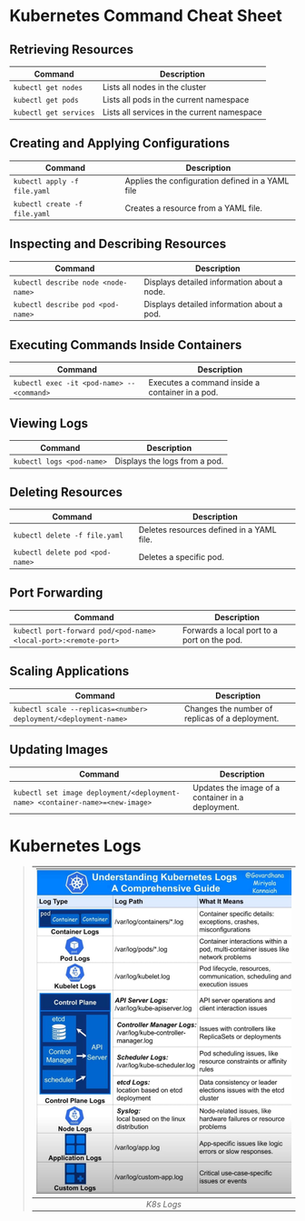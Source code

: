 # Kubernetes Command Cheat Sheet

## Retrieving Resources

| Command | Description |
| - | - |
| `kubectl get nodes` | Lists all nodes in the cluster |
| `kubectl get pods` | Lists all pods in the current namespace |
| `kubectl get services` | Lists all services in the current namespace |

## Creating and Applying Configurations

| Command | Description |
| - | - |
| `kubectl apply -f file.yaml` | Applies the configuration defined in a YAML file |
| `kubectl create -f file.yaml` | Creates a resource from a YAML file. |

## Inspecting and Describing Resources

| Command | Description |
| - | - |
| `kubectl describe node <node-name>` | Displays detailed information about a node. |
| `kubectl describe pod <pod-name>` | Displays detailed information about a pod. |

## Executing Commands Inside Containers

| Command | Description |
| - | - |
| `kubectl exec -it <pod-name> -- <command>` | Executes a command inside a container in a pod. |

## Viewing Logs

| Command | Description |
| - | - |
| `kubectl logs <pod-name>` | Displays the logs from a pod. |

## Deleting Resources

| Command | Description |
| - | - |
| `kubectl delete -f file.yaml` | Deletes resources defined in a YAML file. |
| `kubectl delete pod <pod-name>` | Deletes a specific pod. |

## Port Forwarding

| Command | Description |
| - | - |
| `kubectl port-forward pod/<pod-name> <local-port>:<remote-port>` | Forwards a local port to a port on the pod. |

## Scaling Applications

| Command | Description |
| - | - |
| `kubectl scale --replicas=<number> deployment/<deployment-name>` | Changes the number of replicas of a deployment. |

## Updating Images

| Command | Description |
| - | - |
| `kubectl set image deployment/<deployment-name> <container-name>=<new-image>` | Updates the image of a container in a deployment. |

# Kubernetes Logs

> | ![k8s-logs.jpeg](.\img\k8s-logs.jpeg) |
> | :-: |
> | _K8s Logs_ |
